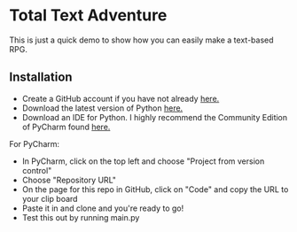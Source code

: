 # Total Text Adventure

This is just a quick demo to show how you can easily make a text-based RPG.

## Installation

- Create a GitHub account if you have not already [here.](https://github.com/signup)
- Download the latest version of Python [here.](https://www.python.org/downloads/)
- Download an IDE for Python. I highly recommend the Community Edition of PyCharm found [here.](https://www.jetbrains.com/pycharm/download/?section=windows)

For PyCharm:
- In PyCharm, click on the top left and choose "Project from version control"
- Choose "Repository URL"
- On the page for this repo in GitHub, click on "Code" and copy the URL to your clip board
- Paste it in and clone and you're ready to go!
- Test this out by running main.py